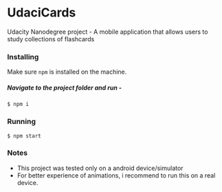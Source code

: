 # UdaciCards
Udacity Nanodegree project - A mobile application that allows users to study collections of flashcards

### Installing

Make sure `npm` is installed on the machine.

##### Navigate to the project folder and run -

```
$ npm i
```


### Running

```
$ npm start
```

### Notes

- This project was tested only on a android device/simulator
- For better experience of animations, i recommend to run this on a real device.